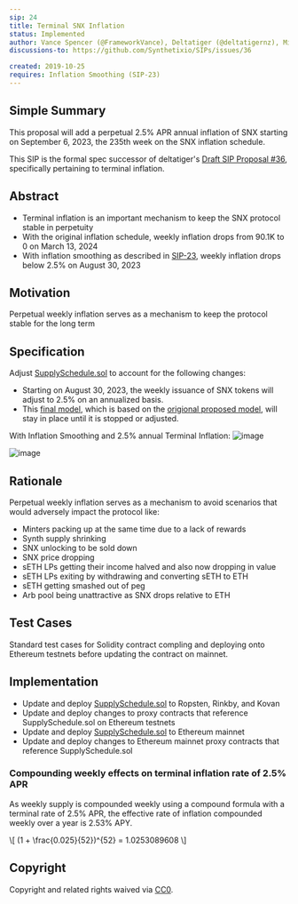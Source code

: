 ```yaml
---
sip: 24
title: Terminal SNX Inflation
status: Implemented
author: Vance Spencer (@FrameworkVance), Deltatiger (@deltatigernz), Michael Anderson (@meanderson)
discussions-to: https://github.com/Synthetixio/SIPs/issues/36

created: 2019-10-25
requires: Inflation Smoothing (SIP-23)
---
```


<!--You can leave these HTML comments in your merged SIP and delete the visible duplicate text guides, they will not appear and may be helpful to refer to if you edit it again. This is the suggested template for new SIPs. Note that an SIP number will be assigned by an editor. When opening a pull request to submit your SIP, please use an abbreviated title in the filename, `sip-draft_title_abbrev.md`. The title should be 44 characters or less.-->

## Simple Summary

<!--"If you can't explain it simply, you don't understand it well enough." Provide a simplified and layman-accessible explanation of the SIP.-->

This proposal will add a perpetual 2.5% APR annual inflation of SNX starting on September 6, 2023, the 235th week on the SNX inflation schedule.

This SIP is the formal spec successor of deltatiger's [Draft SIP Proposal #36](https://github.com/Synthetixio/SIPs/issues/36), specifically pertaining to terminal inflation.

## Abstract

<!--A short (~200 word) description of the technical issue being addressed.-->

- Terminal inflation is an important mechanism to keep the SNX protocol stable in perpetuity
- With the original inflation schedule, weekly inflation drops from 90.1K to 0 on March 13, 2024
- With inflation smoothing as described in [SIP-23](https://github.com/Synthetixio/SIPs/blob/master/SIPS/sip-23.md), weekly inflation drops below 2.5% on August 30, 2023

## Motivation

<!--The motivation is critical for SIPs that want to change Synthetix. It should clearly explain why the existing protocol specification is inadequate to address the problem that the SIP solves. SIP submissions without sufficient motivation may be rejected outright.-->

Perpetual weekly inflation serves as a mechanism to keep the protocol stable for the long term

## Specification

<!--The technical specification should describe the syntax and semantics of any new feature.-->

Adjust [SupplySchedule.sol](https://github.com/Synthetixio/synthetix/blob/master/contracts/SupplySchedule.sol) to account for the following changes:

- Starting on August 30, 2023, the weekly issuance of SNX tokens will adjust to 2.5% on an annualized basis.
- This [final model](https://docs.google.com/spreadsheets/d/1a5r9aFP5bh6wGG4-HIW2MWPf4yMthZvesZOurnG-v_8/edit#gid=0), which is based on the [origional proposed model](https://docs.google.com/spreadsheets/d/1rVXFnZSMvHEv5XpA5Q23x-cXEo7w-2T80wlAfT-YbuI/edit#gid=1445735519), will stay in place until it is stopped or adjusted.

With Inflation Smoothing and 2.5% annual Terminal Inflation:
![image](https://user-images.githubusercontent.com/55753617/69513159-b38a8000-0efb-11ea-894e-2a89064a0998.png)

![image](https://user-images.githubusercontent.com/55753617/69513160-b38a8000-0efb-11ea-9a96-4cfa95eb8ccd.png)

## Rationale

<!--The rationale fleshes out the specification by describing what motivated the design and why particular design decisions were made. It should describe alternate designs that were considered and related work, e.g. how the feature is supported in other languages. The rationale may also provide evidence of consensus within the community, and should discuss important objections or concerns raised during discussion.-->

Perpetual weekly inflation serves as a mechanism to avoid scenarios that would adversely impact the protocol like:

- Minters packing up at the same time due to a lack of rewards
- Synth supply shrinking
- SNX unlocking to be sold down
- SNX price dropping
- sETH LPs getting their income halved and also now dropping in value
- sETH LPs exiting by withdrawing and converting sETH to ETH
- sETH getting smashed out of peg
- Arb pool being unattractive as SNX drops relative to ETH

## Test Cases

<!--Test cases for an implementation are mandatory for SIPs but can be included with the implementation..-->

Standard test cases for Solidity contract compling and deploying onto Ethereum testnets before updating the contract on mainnet.

## Implementation

<!--The implementations must be completed before any SIP is given status "Implemented", but it need not be completed before the SIP is "Approved". While there is merit to the approach of reaching consensus on the specification and rationale before writing code, the principle of "rough consensus and running code" is still useful when it comes to resolving many discussions of API details.-->

- Update and deploy [SupplySchedule.sol](https://github.com/Synthetixio/synthetix/blob/master/contracts/SupplySchedule.sol) to Ropsten, Rinkby, and Kovan
- Update and deploy changes to proxy contracts that reference SupplySchedule.sol on Ethereum testnets
- Update and deploy [SupplySchedule.sol](https://github.com/Synthetixio/synthetix/blob/master/contracts/SupplySchedule.sol) to Ethereum mainnet
- Update and deploy changes to Ethereum mainnet proxy contracts that reference SupplySchedule.sol

### Compounding weekly effects on terminal inflation rate of 2.5% APR

As weekly supply is compounded weekly using a compound formula with a terminal rate of 2.5% APR, the effective rate of inflation compounded weekly over a year is 2.53% APY.

\\[
(1 + \frac{0.025}{52})^{52} = 1.0253089608
\\]

## Copyright

Copyright and related rights waived via [CC0](https://creativecommons.org/publicdomain/zero/1.0/).
